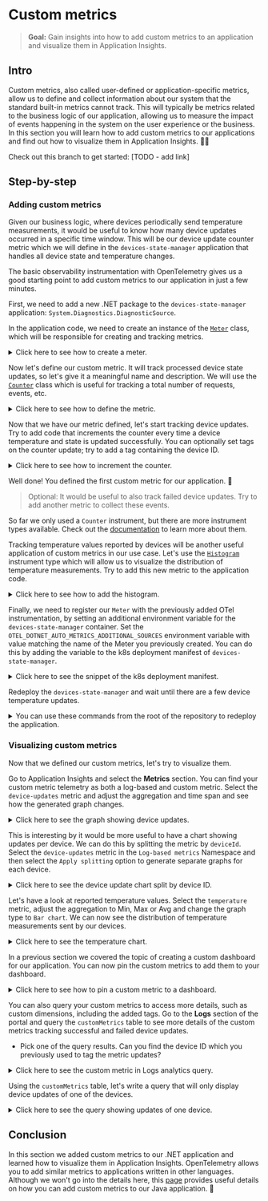 # Custom metrics

> **Goal:** Gain insights into how to add custom metrics to an application and visualize them in Application Insights.

## Intro

Custom metrics, also called user-defined or application-specific metrics, allow us to define and collect information about our system that the standard built-in metrics cannot track.
This will typically be metrics related to the business logic of our application, allowing us to measure the impact of events happening in the system on the user experience or the business.
In this section you will learn how to add custom metrics to our applications and find out how to visualize them in Application Insights. 🕵️‍♂️

Check out this branch to get started: [TODO - add link]

## Step-by-step

### Adding custom metrics

Given our business logic, where devices periodically send temperature measurements, it would be useful to know how many device updates occurred in a specific time window. This will be our device update counter metric which we will define in the `devices-state-manager` application that handles all device state and temperature changes.

The basic observability instrumentation with OpenTelemetry gives us a good starting point to add custom metrics to our application in just a few minutes.

First, we need to add a new .NET package to the `devices-state-manager` application: `System.Diagnostics.DiagnosticSource`.

In the application code, we need to create an instance of the [`Meter`](https://learn.microsoft.com/en-us/dotnet/api/system.diagnostics.metrics.meter?view=net-8.0) class, which will be responsible for creating and tracking metrics.

<details markdown="1">
<summary>Click here to see how to create a meter.</summary>

```csharp
using System.Diagnostics.Metrics;

namespace DevicesStateManager
{
    class EventHubReceiverService: IHostedService
    {
        private readonly Meter _meter;

        public EventHubReceiverService()
        {
            // Set up other dependencies
            // ...
            _meter = new Meter("DevicesStateManager");
        }
    }
}
```

</details>

Now let's define our custom metric. It will track processed device state updates, so let's give it a meaningful name and description. We will use the [`Counter`](https://learn.microsoft.com/en-us/dotnet/api/system.diagnostics.metrics.counter-1?view=net-7.0) class which is useful for tracking a total number of requests, events, etc.

<details markdown="1">
<summary>Click here to see how to define the metric.</summary>

```csharp
    _deviceUpdateCounter = _meter.CreateCounter<int>(
        "device-updates", description: "Number of successful device state updates");
```

</details>

Now that we have our metric defined, let's start tracking device updates. Try to add code that increments the counter every time a device temperature and state is updated successfully. You can optionally set tags on the counter update; try to add a tag containing the device ID.

<details markdown="1">
<summary>Click here to see how to increment the counter.</summary>

```csharp
private async Task<HttpResponseMessage?> UpdateDeviceData(DeviceMessage deviceMessage)
{
    // Process the device update
    // ...
    if (response.IsSuccessStatusCode)
    {
        // ...
        _deviceUpdateCounter.Add(1, new KeyValuePair<string, object?>("deviceId", deviceMessage.deviceId));
    }
    else
    {
        _logger.LogWarning($"Request failed with status code {response.StatusCode}");
    }
}
```

</details>

Well done! You defined the first custom metric for our application. 🎉

>Optional: It would be useful to also track failed device updates. Try to add another metric to collect these events.

So far we only used a `Counter` instrument, but there are more instrument types available. Check out the [documentation](https://learn.microsoft.com/en-us/dotnet/core/diagnostics/metrics-instrumentation#types-of-instruments) to learn more about them.

Tracking temperature values reported by devices will be another useful application of custom metrics in our use case. Let's use the [`Histogram`](https://learn.microsoft.com/en-us/dotnet/api/system.diagnostics.metrics.histogram-1?view=net-8.0) instrument type which will allow us to visualize the distribution of temperature measurements. Try to add this new metric to the application code.

<details markdown="1">
<summary>Click here to see how to add the histogram.</summary>

```csharp
class EventHubReceiverService: IHostedService
{
    private readonly Meter _meter;
    private readonly Counter<int> _deviceUpdateCounter;
    private readonly Histogram<float> _temperatureHistogram;

    public EventHubReceiverService()
    {
        _meter = new Meter("DevicesStateManager");
        _deviceUpdateCounter = _meter.CreateCounter<int>("device-updates", description: "Number of successful device state updates");
        _temperatureHistogram = _meter.CreateHistogram<float>("temperature", description: "Temperature measurements");
    }

    private async Task<HttpResponseMessage?> UpdateDeviceData(DeviceMessage deviceMessage)
    {
        // Process the device update
        // ...
        if (response.IsSuccessStatusCode)
        {
            _deviceUpdateCounter.Add(1, new KeyValuePair<string, object?>("deviceId", deviceMessage.deviceId));
            _temperatureHistogram.Record(deviceMessage.temp);
        }
        else
        {
            _logger.LogWarning($"Request failed with status code {response.StatusCode}");
        }
        return response;
    }
}
```

</details>

Finally, we need to register our `Meter` with the previously added OTel instrumentation, by setting an additional environment variable for the `devices-state-manager` container. Set the `OTEL_DOTNET_AUTO_METRICS_ADDITIONAL_SOURCES` environment variable with value matching the name of the Meter you previously created. You can do this by adding the variable to the k8s deployment manifest of `devices-state-manager`.

<details markdown="1">
<summary>Click here to see the snippet of the k8s deployment manifest.</summary>

```yaml
- name: OTEL_DOTNET_AUTO_METRICS_ADDITIONAL_SOURCES
  value: "<meter-name>"
```

</details>

Redeploy the `devices-state-manager` and wait until there are a few device temperature updates.

<details markdown="1">
<summary>You can use these commands from the root of the repository to redeploy the application.</summary>

```bash
make push
make deploy
```

</details>

### Visualizing custom metrics

Now that we defined our custom metrics, let's try to visualize them.

Go to Application Insights and select the **Metrics** section. You can find your custom metric telemetry as both a log-based and custom metric. Select the `device-updates` metric and adjust the aggregation and time span and see how the generated graph changes.

<details markdown="1">
<summary>Click here to see the graph showing device updates.</summary>

![Device updates](./images/custom-metrics-graph.png)

</details>

This is interesting by it would be more useful to have a chart showing updates per device. We can do this by splitting the metric by `deviceId`. Select the `device-updates` metric in the `Log-based metrics` Namespace and then select the `Apply splitting` option to generate separate graphs for each device.

<details markdown="1">
<summary>Click here to see the device update chart split by device ID.</summary>

![Histogram](./images/custom-metrics-split.png)

</details>

Let's have a look at reported temperature values. Select the `temperature` metric, adjust the aggregation to Min, Max or Avg and change the graph type to `Bar chart`. We can now see the distribution of temperature measurements sent by our devices.

<details markdown="1">
<summary>Click here to see the temperature chart.</summary>

![Histogram](./images/custom-metrics-histogram.png)

</details>

In a previous section we covered the topic of creating a custom dashboard for our application. You can now pin the custom metrics to add them to your dashboard.

<details markdown="1">
<summary>Click here to see how to pin a custom metric to a dashboard.</summary>

![Pin custom metric](./images/custom-metrics-dashboard.png)

</details>

You can also query your custom metrics to access more details, such as custom dimensions, including the added tags. Go to the **Logs** section of the portal and query the `customMetrics` table to see more details of the custom metrics tracking successful and failed device updates.

- Pick one of the query results. Can you find the device ID which you previously used to tag the metric updates?

<details markdown="1">
<summary>Click here to see the custom metric in Logs analytics query.</summary>

![Metric logs](./images/custom-metrics-logs.png)

</details>

Using the `customMetrics` table, let's write a query that will only display device updates of one of the devices.

<details markdown="1">
<summary>Click here to see the query showing updates of one device.</summary>

![Metric query](./images/custom-metrics-query.png)

</details>

## Conclusion

In this section we added custom metrics to our .NET application and learned how to visualize them in Application Insights. OpenTelemetry allows you to add similar metrics to applications written in other languages. Although we won't go into the details here, this [page](https://opentelemetry.io/docs/instrumentation/java/manual/#metrics) provides useful details on how you can add custom metrics to our Java application. 🔎
